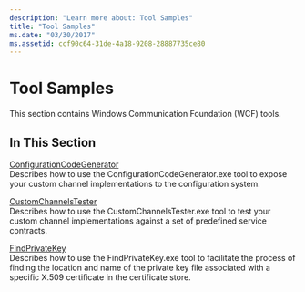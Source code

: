 ```yaml
---
description: "Learn more about: Tool Samples"
title: "Tool Samples"
ms.date: "03/30/2017"
ms.assetid: ccf90c64-31de-4a18-9208-28887735ce80
---
```

# Tool Samples

This section contains Windows Communication Foundation (WCF) tools.  
  
## In This Section  

 [ConfigurationCodeGenerator](configurationcodegenerator.md)  
 Describes how to use the ConfigurationCodeGenerator.exe tool to expose your custom channel implementations to the configuration system.  
  
 [CustomChannelsTester](customchannelstester.md)  
 Describes how to use the CustomChannelsTester.exe tool to test your custom channel implementations against a set of predefined service contracts.  
  
 [FindPrivateKey](findprivatekey.md)  
 Describes how to use the FindPrivateKey.exe tool to facilitate the process of finding the location and name of the private key file associated with a specific X.509 certificate in the certificate store.
